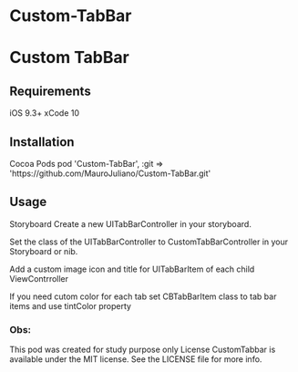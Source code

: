 # Custom-TabBar
<h1> Custom TabBar </h1>

<h2>Requirements</h2>

iOS 9.3+
xCode 10

<h2>Installation</h2>
Cocoa Pods
pod 'Custom-TabBar', :git => 'https://github.com/MauroJuliano/Custom-TabBar.git'

<h2>Usage</h2>

Storyboard
Create a new UITabBarController in your storyboard.

Set the class of the UITabBarController to CustomTabBarController in your Storyboard or nib.

Add a custom image icon and title for UITabBarItem of each child ViewContrroller

If you need cutom color for each tab set CBTabBarItem class to tab bar items and use tintColor property

<h3> Obs: </h3>
This pod was created for study purpose only
License
CustomTabbar is available under the MIT license. See the LICENSE file for more info.
